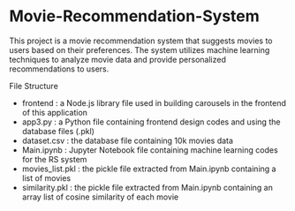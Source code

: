 # Movie-Recommendation-System

This project is a movie recommendation system that suggests movies to users based on their preferences. The system utilizes machine learning techniques to analyze movie data and provide personalized recommendations to users.

File Structure

- frontend : a Node.js library file used in building carousels in the frontend of this application
- app3.py : a Python file containing frontend design codes and using the database files (.pkl)
- dataset.csv : the database file containing 10k movies data
- Main.ipynb : Jupyter Notebook file containing machine learning codes for the RS system
- movies_list.pkl : the pickle file extracted from Main.ipynb containing a list of movies
- similarity.pkl : the pickle file extracted from Main.ipynb containing an array list of cosine similarity of each movie
